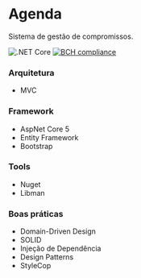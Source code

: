 # Agenda

Sistema de gestão de compromissos.

![.NET Core](https://github.com/phduarte/Agenda/workflows/.NET%20Core/badge.svg)
[![BCH compliance](https://bettercodehub.com/edge/badge/phduarte/Agenda?branch=master)](https://bettercodehub.com/)

### Arquitetura

- MVC

### Framework

- AspNet Core 5
- Entity Framework
- Bootstrap

### Tools

- Nuget
- Libman

### Boas práticas

- Domain-Driven Design
- SOLID
- Injeção de Dependência
- Design Patterns
- StyleCop
